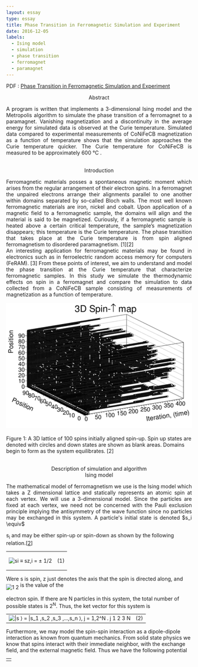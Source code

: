 ```yaml
---
layout: essay
type: essay
title: Phase Transition in Ferromagnetic Simulation and Experiment
date: 2016-12-05
labels:
  - Ising model
  - simulation
  - phase transition
  - ferromagnet
  - paramagnet
---
```

PDF : [Phase Transition in Ferromagnetic Simulation and Experiment](ising.pdf "ising PDF")

<p align="center">
Abstract

<p align="justify">
 A program is written that implements a 3-dimensional Ising model and the Metropolis algorithm to simulate the phase transition of a ferromagnet to a paramagnet. Vanishing magnetization and a discontinuity in the average energy for simulated data is observed at the Curie temperature. Simulated data compared to experimental measurements of CoNiFeCB magnetization as a function of temperature shows that the simulation approaches the Curie temperature quicker. The Curie temperature for CoNiFeCB is measured to be approximately 600&nbsp;&deg;C . <br> <br>


<p align="center">
Introduction

<p align="justify">
Ferromagnetic materials posses a spontaneous magnetic moment which arises from the
regular arrangement of their electron spins. In a ferromagnet the unpaired electrons arrange
their alignments parallel to one another within domains separated by so-called Bloch walls.
The most well known ferromagnetic materials are iron, nickel and cobalt. Upon application
of a magnetic field to a ferromagnetic sample, the domains will align and the material
is said to be magnetized. Curiously, if a ferromagnetic sample is heated above a certain
critical temperature, the sample’s magnetization disappears; this temperature is the Curie
temperature. The phase transition that takes place at the Curie temperature is from spin
aligned ferromagnetism to disordered paramagnetism. [1][2] <br>
An interesting application for ferromagnetic materials may be found in electronics such
as in ferroelectric random access memory for computers (FeRAM). [3] From these points of
interest, we aim to understand and model the phase transition at the Curie temperature that
characterize ferromagnetic samples. In this study we simulate the thermodynamic effects on
spin in a ferromagnet and compare the simulation to data collected from a CoNiFeCB sample
consisting of measurements of magnetization as a function of temperature. <br>

<center><img class="spin distribution equilibrating" src="../images/spinup.png" width="540"> </center><br>
Figure 1: A 3D lattice of 100 spins initially aligned spin-up. Spin up states are denoted with
circles and down states are shown as blank areas. Domains begin to form as the system
equilibrates. [2] <br> <br>

<p align="center">
Description of simulation and algorithm <br>
Ising model

<p align="justify">
The mathematical model of ferromagnetism we use is the Ising model which takes a Z
dimensional lattice and statically represents an atomic spin at each vertex. We will use a
3-dimensional model. Since the particles are fixed at each vertex, we need not be concerned
with the Pauli exclusion principle implying the antisymmetry of the wave function since no
particles may be exchanged in this system. A particle's initial
state is denoted
$s_i \equiv$


<span 
class="cmmi-12">s</span><sub><span 
class="cmmi-8">i</span></sub> and may be either spin-up or spin-down as shown by the following
relation.<span class="cite">[<a 
href="#Xlandau">2</a>]</span>
   <table 
class="equation"><tr><td><a 
 id="x1-3001r1"></a>
   <center class="math-display" >

<img 
src="ising0x.png" alt="si &equiv; sz,i = ± 1/2
" class="math-display" ></center></td><td class="equation-label">(1)</td></tr></table>
<!--l. 57--><p class="nopar" >

Were <span 
class="cmmi-12">s </span>is spin, <span 
class="cmmi-12">z </span>just denotes the axis that the spin is directed along, and <img 
src="ising1x.png" alt="1
2"  class="frac" align="middle"> is the value of the
                                                                                       
electron spin. If there are <span 
class="cmmi-12">N </span>particles in this system, the total number of possible states is 2<sup><span 
class="cmmi-8">N</span></sup>.
Thus, the ket vector for this system is
   <table 
class="equation"><tr><td><a 
 id="x1-3002r2"></a>
   <center class="math-display" >
<img 
src="ising2x.png" alt="|s &#x27E9; = |s_1 ,s_2 ,s_3 ,...,s_n  &#x27E9;, j = 1,2^N .
 j      1  2  3     N
" class="math-display" ></center></td><td class="equation-label">(2)</td></tr></table>
<!--l. 61--><p class="nopar" >
<!--l. 63--><p class="indent" >   Furthermore, we may model the spin-spin interaction as a dipole-dipole interaction as known
from quantum mechanics. From solid state physics we know that spins interact with their
immediate neighbor, with the exchange field, and the external magnetic field. Thus we have the
following potential
   <table 
class="equation"><tr><td><a 
 id="x1-3003r3"></a>
   <center class="math-display" >
